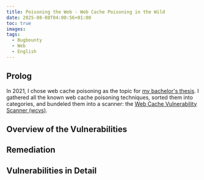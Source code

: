 ```yaml
---
title: Poisoning the Web - Web Cache Poisoning in the Wild
date: 2025-08-08T04:00:56+01:00
toc: true
images: 
tags:
  - Bugbounty
  - Web
  - English
---
```


## Prolog
In 2021, I chose web cache poisoning as the topic for [my bachelor's thesis](https://hackmanit.de/images/download/thesis/Automated-Scanning-for-Web-Cache-Poisoning-Vulnerabilities.pdf). I gathered all the known web cache poisoning techniques, sorted them into categories, and bundeled them into a scanner: the [Web Cache Vulnerability Scanner (wcvs)](https://github.com/Hackmanit/Web-Cache-Vulnerability-Scanner).

## Overview of the Vulnerabilities

## Remediation

## Vulnerabilities in Detail
